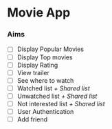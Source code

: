 # Movie App

### Aims

- [ ] Display Popular Movies
- [ ] Display Top movies
- [ ] Display Rating
- [ ] View trailer
- [ ] See where to watch
- [ ] Watched list *+ Shared list*
- [ ] Unwatched list *+ Shared list*
- [ ] Not interested list *+ Shared list*
- [ ] User Authentication
- [ ] Add friend
